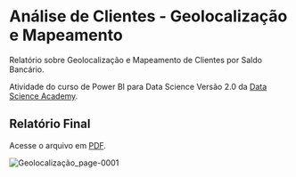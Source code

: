 # Análise de Clientes - Geolocalização e Mapeamento

Relatório sobre Geolocalização e Mapeamento de Clientes por Saldo Bancário.

Atividade do curso de Power BI para Data Science Versão 2.0 da [Data Science Academy](https://www.datascienceacademy.com.br/start).


## Relatório Final

Acesse o arquivo em [PDF](https://github.com/maisonhenrique/dashboard-powerbi/blob/eaeae838d7e4a62ebfd211b42828835bffbc9e62/Dashboard-Mapeamento/Geolocaliza%C3%A7%C3%A3o.pdf).

![Geolocalização_page-0001](https://user-images.githubusercontent.com/99361817/168688248-00ac57c8-39c3-4b76-bc38-6dfc9dc4d1d8.jpg)
